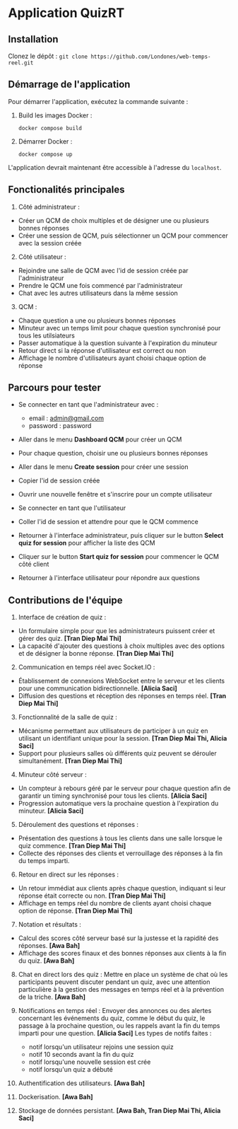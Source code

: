 # Application QuizRT

## Installation

Clonez le dépôt :
    ```
    git clone https://github.com/Londones/web-temps-reel.git
    ```

## Démarrage de l'application

Pour démarrer l'application, exécutez la commande suivante :

1. Build les images Docker :
    ```
    docker compose build
    ```
2. Démarrer Docker :
    ```
    docker compose up
    ````
L'application devrait maintenant être accessible à l'adresse du `localhost`.

## Fonctionalités principales

1. Côté administrateur :
- Créer un QCM de choix multiples et de désigner une ou plusieurs bonnes réponses
- Créer une session de QCM, puis sélectionner un QCM pour commencer avec la session créée

2. Côté utilisateur :
- Rejoindre une salle de QCM avec l'id de session créée par l'administrateur
- Prendre le QCM une fois commencé par l'administrateur
- Chat avec les autres utilisateurs dans la même session

3. QCM :
- Chaque question a une ou plusieurs bonnes réponses
- Minuteur avec un temps limit pour chaque question synchronisé pour tous les utilsiateurs
- Passer automatique à la question suivante à l'expiration du minuteur
- Retour direct si la réponse d'utilisateur est correct ou non
- Affichage le nombre d'utilisateurs ayant choisi chaque option de réponse

## Parcours pour tester

- Se connecter en tant que l'administrateur avec :
    - email : admin@gmail.com
    - password : password
- Aller dans le menu **Dashboard QCM** pour créer un QCM
- Pour chaque question, choisir une ou plusieurs bonnes réponses
- Aller dans le menu **Create session** pour créer une session
- Copier l'id de session créée

- Ouvrir une nouvelle fenêtre et s'inscrire pour un compte utilisateur
- Se connecter en tant que l'utilisateur
- Coller l'id de session et attendre pour que le QCM commence

- Retourner à l'interface administrateur, puis cliquer sur le button **Select quiz for session** pour afficher la liste des QCM
- Cliquer sur le button **Start quiz for session** pour commencer le QCM côté client

- Retourner à l'interface utilisateur pour répondre aux questions

## Contributions de l'équipe
1. Interface de création de quiz :
- Un formulaire simple pour que les administrateurs puissent créer et gérer des quiz. **[Tran Diep Mai Thi]**
- La capacité d'ajouter des questions à choix multiples avec des options et de désigner la bonne réponse. **[Tran Diep Mai Thi]**
2. Communication en temps réel avec Socket.IO :
- Établissement de connexions WebSocket entre le serveur et les clients pour une communication
bidirectionnelle. **[Alicia Saci]**
- Diffusion des questions et réception des réponses en temps réel. **[Tran Diep Mai Thi]**
3. Fonctionnalité de la salle de quiz :
- Mécanisme permettant aux utilisateurs de participer à un quiz en utilisant un identifiant unique pour la
session. **[Tran Diep Mai Thi, Alicia Saci]**
- Support pour plusieurs salles où différents quiz peuvent se dérouler simultanément. **[Tran Diep Mai Thi]**
4. Minuteur côté serveur :
- Un compteur à rebours géré par le serveur pour chaque question afin de garantir un timing synchronisé pour
tous les clients. **[Alicia Saci]**
- Progression automatique vers la prochaine question à l'expiration du minuteur. **[Alicia Saci]**
5. Déroulement des questions et réponses :
- Présentation des questions à tous les clients dans une salle lorsque le quiz commence. **[Tran Diep Mai Thi]**
- Collecte des réponses des clients et verrouillage des réponses à la fin du temps imparti.
6. Retour en direct sur les réponses :
- Un retour immédiat aux clients après chaque question, indiquant si leur réponse était correcte ou non. **[Tran Diep Mai Thi]**
- Affichage en temps réel du nombre de clients ayant choisi chaque option de réponse. **[Tran Diep Mai Thi]**
7. Notation et résultats :
- Calcul des scores côté serveur basé sur la justesse et la rapidité des réponses. **[Awa Bah]**
- Affichage des scores finaux et des bonnes réponses aux clients à la fin du quiz. **[Awa Bah]**
8. Chat en direct lors des quiz : Mettre en place un système de chat où les participants peuvent discuter
pendant un quiz, avec une attention particulière à la gestion des messages en temps réel et à la prévention
de la triche. **[Awa Bah]**

9. Notifications en temps réel : Envoyer des annonces ou des alertes concernant les événements du quiz,
comme le début du quiz, le passage à la prochaine question, ou les rappels avant la fin du temps imparti pour
une question. **[Alicia Saci]**
    Les types de notifs faites :
    - notif lorsqu'un utilisateur rejoins une session quiz 
    - notif 10 seconds avant la fin du quiz
    - notif lorsqu'une nouvelle session est crée
    - notif lorsqu'un quiz a débuté

11. Authentification des utilisateurs. **[Awa Bah]**

12. Dockerisation. **[Awa Bah]**

13. Stockage de données persistant. **[Awa Bah, Tran Diep Mai Thi, Alicia Saci]**
